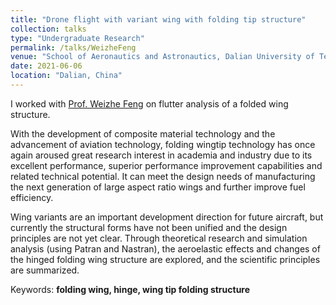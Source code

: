 ```yaml
---
title: "Drone flight with variant wing with folding tip structure"
collection: talks
type: "Undergraduate Research"
permalink: /talks/WeizheFeng
venue: "School of Aeronautics and Astronautics, Dalian University of Technology"
date: 2021-06-06
location: "Dalian, China"
---
```

I worked with [Prof. Weizhe Feng](http://faculty.dlut.edu.cn/2018011008/en/index.htm) on flutter analysis of a folded wing structure.

With the development of composite material technology and the advancement of aviation technology, folding wingtip technology has once again aroused great research interest in academia and industry due to its excellent performance, superior performance improvement capabilities and related technical potential. It can meet the design needs of manufacturing the next generation of large aspect ratio wings and further improve fuel efficiency.

Wing variants are an important development direction for future aircraft, but currently the structural forms have not been unified and the design principles are not yet clear. Through theoretical research and simulation analysis (using Patran and Nastran), the aeroelastic effects and changes of the hinged folding wing structure are explored, and the scientific principles are summarized.

Keywords: **folding wing, hinge, wing tip folding structure**
